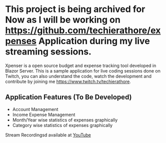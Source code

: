 # This project is being archived for Now as I will be working on https://github.com/techierathore/expenses Application during my live streaming sessions. 

Xpenser is a open source budget and expense tracking tool developed in Blazor Server.
This is a sample application for live coding sessions done on Twitch, you can also understand the code, watch the development and contribute by joining me https://www.twitch.tv/techierathore. 

## Application Features (To Be Developed)
 - Account Management 
 - Income Expense Management 
 - Month/Year wise statistics of expenses graphically 
 - Category wise statistics of expenses graphically 
 
 Stream Recordingsd available at [YouTube](https://www.youtube.com/playlist?list=PLhW718RDpMv6VHtHbOMbfhlSxdhD9VK9d) 

